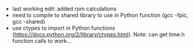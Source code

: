 * last working edit: added rpm calculations
* need to compile to shared library to use in Python function (gcc -fpic, gcc -shared)
* use ctypes to import in Python functions (https://docs.python.org/2/library/ctypes.html). Note: can get time.h function calls to work...
